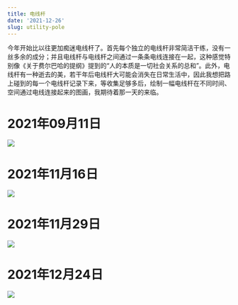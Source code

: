 ```yaml
---
title: 电线杆
date: '2021-12-26'
slug: utility-pole
---
```


今年开始比以往更加痴迷电线杆了。首先每个独立的电线杆非常简洁干练，没有一丝多余的成分；并且电线杆与电线杆之间通过一条条电线连接在一起，这种感觉特别像《关于费尔巴哈的提纲》提到的“人的本质是一切社会关系的总和”。此外，电线杆有一种逝去的美，若干年后电线杆大可能会消失在日常生活中，因此我想把路上碰到的每一个电线杆记录下来，等收集足够多后，绘制一幅电线杆在不同时间、空间通过电线连接起来的图画，我期待着那一天的来临。

# 2021年09月11日
![](https://db.songqi.online/2021-09-11-Yaan.jpg)
# 2021年11月16日
![](https://db.songqi.online/2021-11-16-Yaan.jpg)
# 2021年11月29日
![](https://db.songqi.online/2021-11-29-Yaan.jpg)
# 2021年12月24日
![](https://db.songqi.online/2021-12-24-Yaan.jpg)
